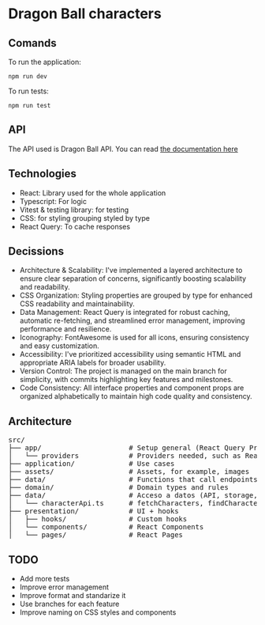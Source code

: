 # Dragon Ball characters

## Comands
To run the application:
```console
npm run dev
```

To run tests:
```console
npm run test
```

## API
The API used is Dragon Ball API. You can read [the documentation here](https://web.dragonball-api.com/documentation)

## Technologies
- React: Library used for the whole application
- Typescript: For logic
- Vitest & testing library: for testing
- CSS: for styling grouping styled by type
- React Query: To cache responses

## Decissions
- Architecture & Scalability: I've implemented a layered architecture to ensure clear separation of concerns, significantly boosting scalability and readability.
- CSS Organization: Styling properties are grouped by type for enhanced CSS readability and maintainability.
- Data Management: React Query is integrated for robust caching, automatic re-fetching, and streamlined error management, improving performance and resilience.
- Iconography: FontAwesome is used for all icons, ensuring consistency and easy customization.
- Accessibility: I've prioritized accessibility using semantic HTML and appropriate ARIA labels for broader usability.
- Version Control: The project is managed on the main branch for simplicity, with commits highlighting key features and milestones.
- Code Consistency: All interface properties and component props are organized alphabetically to maintain high code quality and consistency.

## Architecture
<pre>
src/
├── app/                     # Setup general (React Query Provider, router, etc.)
│   └── providers            # Providers needed, such as React Query Provider
├── application/             # Use cases
├── assets/                  # Assets, for example, images
├── data/                    # Functions that call endpoints
├── domain/                  # Domain types and rules
├── data/                    # Acceso a datos (API, storage, etc.)
│   └── characterApi.ts      # fetchCharacters, findCharacter, etc.
├── presentation/            # UI + hooks
│   ├── hooks/               # Custom hooks
│   └── components/          # React Components
│   └── pages/               # React Pages
</pre>

## TODO

- Add more tests
- Improve error management
- Improve format and standarize it
- Use branches for each feature
- Improve naming on CSS styles and components
